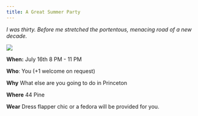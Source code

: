 ```yaml
---
title: A Great Summer Party
---
```

_I was thirty. Before me stretched the portentous, menacing road of a new decade._

![](https://user-images.githubusercontent.com/7445414/178367612-1320ed9b-9062-4dea-bf61-c623ce92fa0b.png?raw=true)

**When:** July 16th 8 PM - 11 PM

**Who**: You (+1 welcome on request)

**Why** What else are you going to do in Princeton

**Where** 44 Pine

**Wear** Dress flapper chic or a fedora will be provided for you.  
